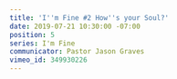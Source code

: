 ```yaml
---
title: 'I''m Fine #2 How''s your Soul?'
date: 2019-07-21 10:30:00 -07:00
position: 5
series: I'm Fine
communicator: Pastor Jason Graves
vimeo_id: 349930226
---
```


